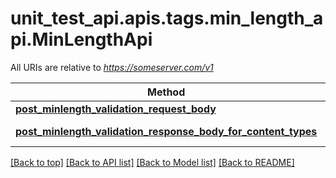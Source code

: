 <a name="top"></a>
# unit_test_api.apis.tags.min_length_api.MinLengthApi

All URIs are relative to *https://someserver.com/v1*

Method | HTTP request | Description
------------- | ------------- | -------------
[**post_minlength_validation_request_body**](min_length_api/post_minlength_validation_request_body.md) | **post** /requestBody/postMinlengthValidationRequestBody | 
[**post_minlength_validation_response_body_for_content_types**](min_length_api/post_minlength_validation_response_body_for_content_types.md) | **post** /responseBody/postMinlengthValidationResponseBodyForContentTypes | 

[[Back to top]](#top) [[Back to API list]](../../../README.md#documentation-for-api-endpoints) [[Back to Model list]](../../../README.md#documentation-for-models) [[Back to README]](../../../README.md)
